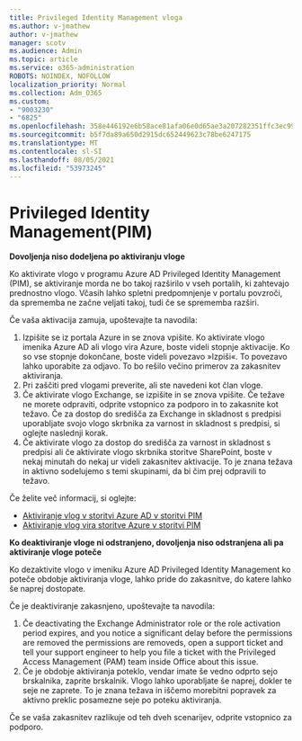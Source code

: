 ```yaml
---
title: Privileged Identity Management vloga
ms.author: v-jmathew
author: v-jmathew
manager: scotv
ms.audience: Admin
ms.topic: article
ms.service: o365-administration
ROBOTS: NOINDEX, NOFOLLOW
localization_priority: Normal
ms.collection: Adm_O365
ms.custom:
- "9003230"
- "6825"
ms.openlocfilehash: 358e446192e6b58ace81afa06e0d65ae3a207282351ffc3ec9975a24779951fb
ms.sourcegitcommit: b5f7da89a650d2915dc652449623c78be6247175
ms.translationtype: MT
ms.contentlocale: sl-SI
ms.lasthandoff: 08/05/2021
ms.locfileid: "53973245"
---
```

# <a name="privileged-identity-managementpim-role"></a>Privileged Identity Management(PIM)

**Dovoljenja niso dodeljena po aktiviranju vloge**

Ko aktivirate vlogo v programu Azure AD Privileged Identity Management (PIM), se aktiviranje morda ne bo takoj razširilo v vseh portalih, ki zahtevajo prednostno vlogo. Včasih lahko spletni predpomnjenje v portalu povzroči, da sprememba ne začne veljati takoj, tudi če se sprememba razširi.

Če vaša aktivacija zamuja, upoštevajte ta navodila:

1. Izpišite se iz portala Azure in se znova vpišite. Ko aktivirate vlogo imenika Azure AD ali vlogo vira Azure, boste videli stopnje aktivacije. Ko so vse stopnje dokončane, boste videli povezavo »Izpiši«. To povezavo lahko uporabite za odjavo. To bo rešilo večino primerov za zakasnitev aktiviranja.
2. Pri zaščiti pred vlogami preverite, ali ste navedeni kot član vloge.
3. Če aktivirate vlogo Exchange, se izpišite in se znova vpišite. Če težave ne morete odpraviti, odprite vstopnico za podporo in to zakasnite kot težavo. Če za dostop do središča za Exchange in skladnost s predpisi uporabljate svojo vlogo skrbnika za varnost in skladnost s predpisi, si oglejte naslednji korak.
4. Če aktivirate vlogo za dostop do središča za varnost in skladnost s predpisi ali če aktivirate vlogo skrbnika storitve SharePoint, boste v nekaj minutah do nekaj ur videli zakasnitev aktivacije. To je znana težava in aktivno sodelujemo s temi skupinami, da bi čim prej odpravili to težavo.

Če želite več informacij, si oglejte:

- [Aktiviranje vlog v storitvi Azure AD v storitvi PIM](https://docs.microsoft.com/azure/active-directory/privileged-identity-management/pim-how-to-activate-role?WT.mc_id=Portal-Microsoft_Azure_Support "https://docs.microsoft.com/azure/active-directory/privileged-identity-management/pim-how-to-activate-role?wt.mc_id=portal-microsoft_azure_support")
- [Aktiviranje vlog vira storitve Azure v storitvi PIM](https://docs.microsoft.com/azure/active-directory/privileged-identity-management/pim-resource-roles-activate-your-roles?WT.mc_id=Portal-Microsoft_Azure_Support "https://docs.microsoft.com/azure/active-directory/privileged-identity-management/pim-resource-roles-activate-your-roles?wt.mc_id=portal-microsoft_azure_support")

**Ko deaktiviranje vloge ni odstranjeno, dovoljenja niso odstranjena ali pa aktiviranje vloge poteče**

Ko dezaktivite vlogo v imeniku Azure AD Privileged Identity Management ko poteče obdobje aktiviranja vloge, lahko pride do zakasnitve, do katere lahko še naprej dostopate.

Če je deaktiviranje zakasnjeno, upoštevajte ta navodila:

1. Če deactivating the Exchange Administrator role or the role activation period expires, and you notice a significant delay before the permissions are removed the permissions are removeds, open a support ticket and tell your support engineer to help you file a ticket with the Privileged Access Management (PAM) team inside Office about this issue.
2. Če je obdobje aktiviranja poteklo, vendar imate še vedno odprto sejo brskalnika, zaprite brskalnik. Vlogo lahko uporabljate še naprej, dokler te seje ne zaprete. To je znana težava in iščemo morebitni popravek za aktivno preklic posamezne seje po poteku aktiviranja.

Če se vaša zakasnitev razlikuje od teh dveh scenarijev, odprite vstopnico za podporo.
